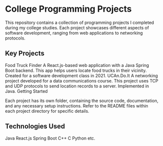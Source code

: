 # College Programming Projects

This repository contains a collection of programming projects I completed during my college studies. Each project showcases different aspects of software development, ranging from web applications to networking protocols.

## Key Projects

Food Truck Finder
A React.js-based web application with a Java Spring Boot backend. This app helps users locate food trucks in their vicinity. Created for a software development class in 2021.
UCAn.Do.It
A networking project developed for a data communications course. This project uses TCP and UDP protocols to send location records to a server. Implemented in Java.
Getting Started

Each project has its own folder, containing the source code, documentation, and any necessary setup instructions. Refer to the README files within each project directory for specific details.

## Technologies Used

Java
React.js
Spring Boot
C++
C
Python
etc. 
